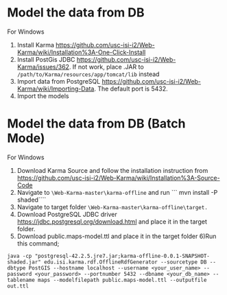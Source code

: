 # Model the data from DB
For Windows
1) Install Karma https://github.com/usc-isi-i2/Web-Karma/wiki/Installation%3A-One-Click-Install
2) Install PostGis JDBC https://github.com/usc-isi-i2/Web-Karma/issues/362. If not work, place .JAR to ```/path/to/Karma/resources/app/tomcat/lib``` instead
3) Import data from PostgreSQL https://github.com/usc-isi-i2/Web-Karma/wiki/Importing-Data. The default port is 5432.
4) Import the models

# Model the data from DB (Batch Mode)
For Windows
1) Download Karma Source and follow the installation instruction from https://github.com/usc-isi-i2/Web-Karma/wiki/Installation%3A-Source-Code 
2) Navigate to ```\Web-Karma-master\karma-offline``` and run ``` mvn install -P shaded````
3) Navigate to target folder  ```\Web-Karma-master\karma-offline\target.``` 
4) Download PostgreSQL JDBC driver https://jdbc.postgresql.org/download.html and place it in the target folder.  
5) Download public.maps-model.ttl and place it in the target folder
6)Run this command;

```
java -cp "postgresql-42.2.5.jre7.jar;karma-offline-0.0.1-SNAPSHOT-shaded.jar" edu.isi.karma.rdf.OfflineRdfGenerator --sourcetype DB --dbtype PostGIS --hostname localhost --username <your_user_name> --password <your_password> --portnumber 5432 --dbname <your_db_name> --tablename maps --modelfilepath public.maps-model.ttl --outputfile out.ttl
```
